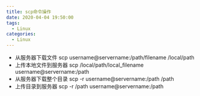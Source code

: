 ```yaml
---
title: scp命令操作
date: 2020-04-04 19:50:00
tags: 
  - Linux
categories:
  - Linux
---
```


- 从服务器下载文件
  scp username@servername:/path/filename /local/path
- 上传本地文件到服务器
  scp /local/path/local_filename username@servername:/path
- 从服务器下载整个目录
  scp -r username@servername:/path /path
- 上传目录到服务器
  scp  -r  /path  username@servername:/path
